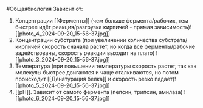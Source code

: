 #Общаябиология 
Зависит от: 
1. Концентрации [[Ферменты]] (чем больше фермента/рабочих, тем быстрее идёт реакция/разгрузка кирпичей - прямая зависимость)![[photo_4_2024-09-20_15-56-37.jpg]]
2. Концентрации субстрата (при увеличении количества субстрата/кирпичей скорость сначала растет, но когда все ферменты/рабочие задействованы, скорость реакции выходит на плато)
![[photo_3_2024-09-20_15-56-37.jpg]]
3. Температура (при повышении температуры скорость растет, так как молекулы быстрее двигаются и чаще сталкиваются, но потом происходит [[Денатурация белка]] и скорость резко падает)![[photo_5_2024-09-20_15-56-37.jpg]]
4. [[pH]]. Зависит от самого фермента (пепсин, трипсин, амилаза)
![[photo_6_2024-09-20_15-56-37.jpg]]
